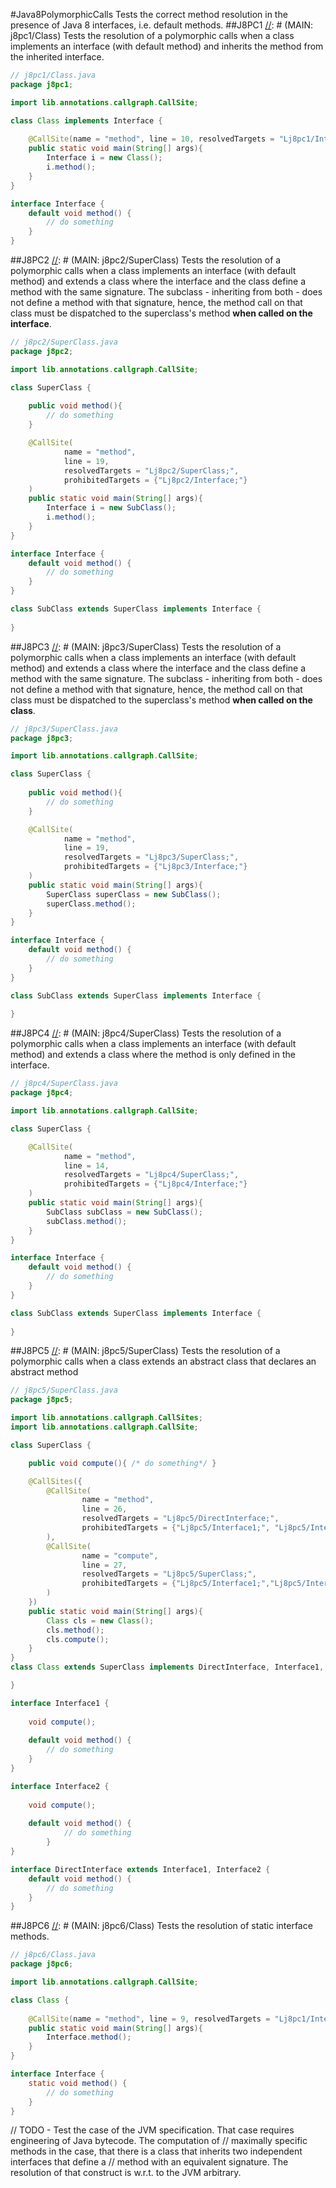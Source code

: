 #Java8PolymorphicCalls
Tests the correct method resolution in the presence of Java 8
interfaces, i.e. default methods.
##J8PC1
[//]: # (MAIN: j8pc1/Class)
Tests the resolution of a polymorphic calls when a class implements an interface (with default method) and 
inherits the method from the inherited interface.
```java
// j8pc1/Class.java
package j8pc1;

import lib.annotations.callgraph.CallSite;

class Class implements Interface {
    
    @CallSite(name = "method", line = 10, resolvedTargets = "Lj8pc1/Interface;")
    public static void main(String[] args){ 
        Interface i = new Class();
        i.method();
    }
}

interface Interface { 
    default void method() {
        // do something
    }
}
```
[//]: # (END)

##J8PC2
[//]: # (MAIN: j8pc2/SuperClass)
Tests the resolution of a polymorphic calls when a class implements an interface (with default method) and extends a class
where the interface and the class define a method with the same signature. The subclass - inheriting from both - does not
define a method with that signature, hence, the method call on that class must be dispatched to the superclass's method **when
called on the interface**. 
```java
// j8pc2/SuperClass.java
package j8pc2;

import lib.annotations.callgraph.CallSite;

class SuperClass {
    
    public void method(){
        // do something
    }

    @CallSite(
            name = "method",
            line = 19,
            resolvedTargets = "Lj8pc2/SuperClass;",
            prohibitedTargets = {"Lj8pc2/Interface;"}
    )
    public static void main(String[] args){ 
        Interface i = new SubClass();
        i.method();
    }
}

interface Interface { 
    default void method() {
        // do something
    }
}

class SubClass extends SuperClass implements Interface {
    
}
```
[//]: # (END)

##J8PC3
[//]: # (MAIN: j8pc3/SuperClass)
Tests the resolution of a polymorphic calls when a class implements an interface (with default method) and extends a class
where the interface and the class define a method with the same signature. The subclass - inheriting from both - does not
define a method with that signature, hence, the method call on that class must be dispatched to the superclass's method **when
called on the class**. 
```java
// j8pc3/SuperClass.java
package j8pc3;

import lib.annotations.callgraph.CallSite;

class SuperClass {
    
    public void method(){
        // do something
    }

    @CallSite(
            name = "method",
            line = 19,
            resolvedTargets = "Lj8pc3/SuperClass;",
            prohibitedTargets = {"Lj8pc3/Interface;"}
    )
    public static void main(String[] args){ 
        SuperClass superClass = new SubClass();
        superClass.method();
    }
}

interface Interface { 
    default void method() {
        // do something
    }
}

class SubClass extends SuperClass implements Interface {
    
}
```
[//]: # (END)

##J8PC4
[//]: # (MAIN: j8pc4/SuperClass)
Tests the resolution of a polymorphic calls when a class implements an interface (with default method) and extends a class
where the method is only defined in the interface.
```java
// j8pc4/SuperClass.java
package j8pc4;

import lib.annotations.callgraph.CallSite;

class SuperClass {

    @CallSite(
            name = "method",
            line = 14,
            resolvedTargets = "Lj8pc4/SuperClass;",
            prohibitedTargets = {"Lj8pc4/Interface;"}
    )
    public static void main(String[] args){ 
        SubClass subClass = new SubClass();
        subClass.method();
    }
}

interface Interface { 
    default void method() {
        // do something
    }
}

class SubClass extends SuperClass implements Interface {
    
}
```
[//]: # (END)

##J8PC5
[//]: # (MAIN: j8pc5/SuperClass)
Tests the resolution of a polymorphic calls when a class extends an abstract class that declares an abstract method
```java
// j8pc5/SuperClass.java
package j8pc5;

import lib.annotations.callgraph.CallSites;
import lib.annotations.callgraph.CallSite;

class SuperClass {

    public void compute(){ /* do something*/ }

    @CallSites({
        @CallSite(
                name = "method",
                line = 26,
                resolvedTargets = "Lj8pc5/DirectInterface;",
                prohibitedTargets = {"Lj8pc5/Interface1;", "Lj8pc5/Interface2;"}
        ),
        @CallSite(
                name = "compute",
                line = 27,
                resolvedTargets = "Lj8pc5/SuperClass;",
                prohibitedTargets = {"Lj8pc5/Interface1;","Lj8pc5/Interface2;"}
        )
    })
    public static void main(String[] args){ 
        Class cls = new Class();
        cls.method();
        cls.compute();
    }
}
class Class extends SuperClass implements DirectInterface, Interface1, Interface2 {

}

interface Interface1 {
    
    void compute();
    
    default void method() {
        // do something
    }
}

interface Interface2 {
    
    void compute();
    
    default void method() {
            // do something
        }
}

interface DirectInterface extends Interface1, Interface2 { 
    default void method() {
        // do something
    }
}
```
[//]: # (END)

##J8PC6
[//]: # (MAIN: j8pc6/Class)
Tests the resolution of static interface methods.
```java
// j8pc6/Class.java
package j8pc6;

import lib.annotations.callgraph.CallSite;

class Class {
    
    @CallSite(name = "method", line = 9, resolvedTargets = "Lj8pc1/Interface;")
    public static void main(String[] args){ 
        Interface.method();
    }
}

interface Interface { 
    static void method() {
        // do something
    }
}
```
[//]: # (END)

// TODO - Test the case of the JVM specification. That case requires engineering of Java bytecode. The computation of
// maximally specific methods in the case, that there is a class that inherits two independent interfaces that define a
// method with an equivalent signature. The resolution of that construct is w.r.t. to the JVM arbitrary.